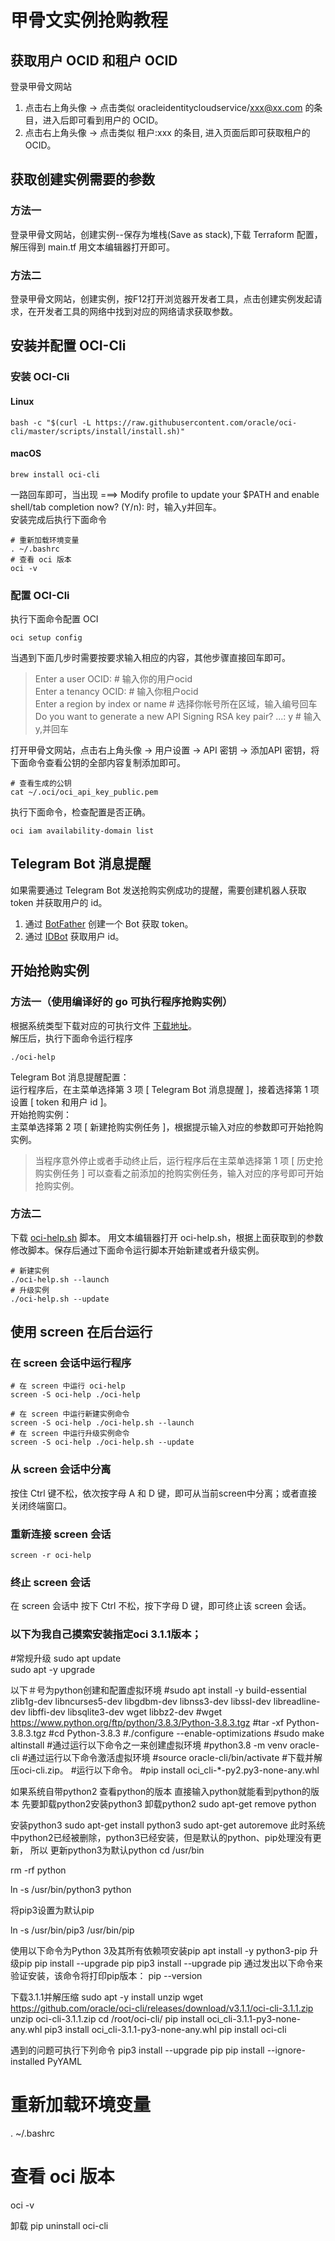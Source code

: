 # 甲骨文实例抢购教程

## 获取用户 OCID 和租户 OCID
登录甲骨文网站
1. 点击右上角头像 -> 点击类似 oracleidentitycloudservice/xxx@xx.com 的条目，进入后即可看到用户的 OCID。
2. 点击右上角头像 -> 点击类似 租户:xxx 的条目, 进入页面后即可获取租户的 OCID。

## 获取创建实例需要的参数
### 方法一
登录甲骨文网站，创建实例--保存为堆栈(Save as stack),下载 Terraform 配置，解压得到 main.tf 用文本编辑器打开即可。
### 方法二
登录甲骨文网站，创建实例，按F12打开浏览器开发者工具，点击创建实例发起请求，在开发者工具的网络中找到对应的网络请求获取参数。

## 安装并配置 OCI-Cli
### 安装 OCI-Cli
#### Linux
```
bash -c "$(curl -L https://raw.githubusercontent.com/oracle/oci-cli/master/scripts/install/install.sh)"
```
#### macOS
```
brew install oci-cli
```
一路回车即可，当出现 ===> Modify profile to update your $PATH and enable shell/tab completion now? (Y/n): 时，输入y并回车。  
安装完成后执行下面命令
```
# 重新加载环境变量
. ~/.bashrc
# 查看 oci 版本
oci -v
```

### 配置 OCI-Cli
执行下面命令配置 OCI
```
oci setup config
```
当遇到下面几步时需要按要求输入相应的内容，其他步骤直接回车即可。  
> Enter a user OCID: # 输入你的用户ocid  
> Enter a tenancy OCID: # 输入你租户ocid  
> Enter a region by index or name  # 选择你帐号所在区域，输入编号回车  
> Do you want to generate a new API Signing RSA key pair? ...: y  # 输入y,并回车  

打开甲骨文网站，点击右上角头像 -> 用户设置 -> API 密钥 -> 添加API 密钥，将下面命令查看公钥的全部内容复制添加即可。
```
# 查看生成的公钥
cat ~/.oci/oci_api_key_public.pem
```
执行下面命令，检查配置是否正确。
```
oci iam availability-domain list
```

## Telegram Bot 消息提醒
如果需要通过 Telegram Bot 发送抢购实例成功的提醒，需要创建机器人获取 token 并获取用户的 id。
1. 通过 [BotFather](https://t.me/BotFather) 创建一个 Bot 获取 token。 
2. 通过 [IDBot](https://t.me/myidbot) 获取用户 id。

## 开始抢购实例
### 方法一（使用编译好的 go 可执行程序抢购实例）
根据系统类型下载对应的可执行文件 [下载地址](https://github.com/lemoex/oci-help/releases/latest)。  
解压后，执行下面命令运行程序
```
./oci-help
```
Telegram Bot 消息提醒配置：  
运行程序后，在主菜单选择第 3 项 [ Telegram Bot 消息提醒 ]，接着选择第 1 项设置 [ token 和用户 id ]。  
开始抢购实例：   
主菜单选择第 2 项 [ 新建抢购实例任务 ]，根据提示输入对应的参数即可开始抢购实例。

> 当程序意外停止或者手动终止后，运行程序后在主菜单选择第 1 项 [ 历史抢购实例任务 ] 可以查看之前添加的抢购实例任务，输入对应的序号即可开始抢购实例。

### 方法二
下载 [oci-help.sh](https://github.com/lemoex/oci-help/blob/main/shell/oci-help.sh) 脚本。
用文本编辑器打开 oci-help.sh，根据上面获取到的参数修改脚本。保存后通过下面命令运行脚本开始新建或者升级实例。
```
# 新建实例
./oci-help.sh --launch
# 升级实例
./oci-help.sh --update
```

## 使用 screen 在后台运行
### 在 screen 会话中运行程序
```
# 在 screen 中运行 oci-help
screen -S oci-help ./oci-help

# 在 screen 中运行新建实例命令
screen -S oci-help ./oci-help.sh --launch
# 在 screen 中运行升级实例命令
screen -S oci-help ./oci-help.sh --update
```

### 从 screen 会话中分离
按住 Ctrl 键不松，依次按字母 A 和 D 键，即可从当前screen中分离；或者直接关闭终端窗口。

### 重新连接 screen 会话
```
screen -r oci-help
```

### 终止 screen 会话
在 screen 会话中 按下 Ctrl 不松，按下字母 D 键，即可终止该 screen 会话。



### 以下为我自己摸索安装指定oci 3.1.1版本；
#常规升级
sudo apt update   
sudo apt -y upgrade

以下＃号为python创建和配置虚拟环境
#sudo apt install -y build-essential zlib1g-dev libncurses5-dev libgdbm-dev libnss3-dev libssl-dev libreadline-dev libffi-dev libsqlite3-dev wget libbz2-dev
#wget https://www.python.org/ftp/python/3.8.3/Python-3.8.3.tgz
#tar -xf Python-3.8.3.tgz
#cd Python-3.8.3
#./configure --enable-optimizations
#sudo make altinstall
#通过运行以下命令之一来创建虚拟环境
#python3.8 -m venv oracle-cli
#通过运行以下命令激活虚拟环境
#source oracle-cli/bin/activate
#下载并解压oci-cli.zip。
#运行以下命令。
#pip install oci_cli-*-py2.py3-none-any.whl



如果系统自带python2 
查看python的版本
直接输入python就能看到python的版本
先要卸载python2安装python3
卸载python2
sudo apt-get remove python


安装python3
sudo apt-get install python3
sudo apt-get autoremove
此时系统中python2已经被删除，python3已经安装，但是默认的python、pip处理没有更新，
所以
更新python3为默认python
cd /usr/bin

rm -rf python

ln -s /usr/bin/python3 python

将pip3设置为默认pip

ln -s /usr/bin/pip3 /usr/bin/pip

使用以下命令为Python 3及其所有依赖项安装pip
apt install -y python3-pip
升级pip
pip install --upgrade pip
pip3 install --upgrade pip
通过发出以下命令来验证安装，该命令将打印pip版本：
pip --version

下载3.1.1并解压缩
sudo apt -y install unzip
wget https://github.com/oracle/oci-cli/releases/download/v3.1.1/oci-cli-3.1.1.zip
unzip oci-cli-3.1.1.zip
cd /root/oci-cli/
pip install oci_cli-3.1.1-py3-none-any.whl
pip3 install oci_cli-3.1.1-py3-none-any.whl
pip install oci-cli

遇到的问题可执行下列命令
pip3 install --upgrade pip
pip install --ignore-installed PyYAML


# 重新加载环境变量
. ~/.bashrc
# 查看 oci 版本
oci -v

卸载
pip uninstall oci-cli
